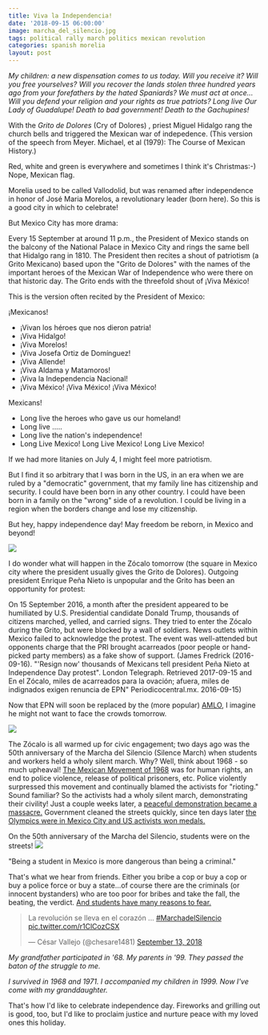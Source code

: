 ```yaml
---
title: Viva la Independencia!
date: '2018-09-15 06:00:00'
image: marcha_del_silencio.jpg
tags: political rally march politics mexican revolution
categories: spanish morelia
layout: post
---
```


*My children: a new dispensation comes to us today. Will you receive it? Will you free yourselves? Will you recover the lands stolen three hundred years ago from your forefathers by the hated Spaniards? We must act at once... Will you defend your religion and your rights as true patriots? Long live Our Lady of Guadalupe! Death to bad government! Death to the Gachupines!*

With the *Grito de Dolores* (Cry of Dolores) , priest Miguel Hidalgo rang the church bells and triggered the Mexican war of indepedence. (This version of the speech from Meyer. Michael, et al (1979): The Course of Mexican History.)

Red, white and green is everywhere and sometimes I think it's Christmas:-) Nope, Mexican flag.

Morelia used to be called Vallodolid, but was renamed after independence in honor of José Maria Morelos, a revolutionary leader (born here).  So this is a good city in which to celebrate!

But Mexico City has more drama:

Every 15 September at around 11 p.m., the President of Mexico stands on the balcony of the National Palace in Mexico City and rings the same bell that Hidalgo rang in 1810. The President then recites a shout of patriotism (a Grito Mexicano) based upon the "Grito de Dolores" with the names of the important heroes of the Mexican War of Independence who were there on that historic day. The Grito ends with the threefold shout of ¡Viva México!

This is the version often recited by the President of Mexico:

¡Mexicanos!
  * ¡Vivan los héroes que nos dieron patria!
  * ¡Viva Hidalgo!
  * ¡Viva Morelos!
  * ¡Viva Josefa Ortiz de Domínguez!
  * ¡Viva Allende!
  * ¡Viva Aldama y Matamoros!
  * ¡Viva la Independencia Nacional!
  * ¡Viva México! ¡Viva México! ¡Viva México!

Mexicans!
  * Long live the heroes who gave us our homeland!
  * Long live .....
  * Long live the nation's independence!
  * Long Live Mexico! Long Live Mexico! Long Live Mexico!
		
If we had more litanies on July 4, I might feel more patriotism.

But I find it so arbitrary that I was born in the US, in an era when we are ruled by a "democratic" government, that my family line has citizenship and security. I could have been born in any other country. I could have been born in a family on the "wrong" side of a revolution. I could be living in a region when the borders change and lose my citizenship.

But hey, happy independence day! May freedom be reborn, in Mexico and beyond!

![](http://i24mujer.com/wp-content/uploads/2016/09/independenciamx.jpg)


I do wonder what will happen in the Zócalo tomorrow (the square in Mexico city where the president usually gives the Grito de Dolores). Outgoing president Enrique Peña Nieto is unpopular and the Grito has been an opportunity for protest:

On 15 September 2016, a month after the president appeared to be humiliated by U.S. Presidential candidate Donald Trump, thousands of citizens marched, yelled, and carried signs. They tried to enter the Zócalo during the Grito, but were blocked by a wall of soldiers. News outlets within Mexico failed to acknowledge the protest. The event was well-attended but opponents charge that the PRI brought acarreados (poor people or hand-picked party members) as a fake show of support. (James Fredrick (2016-09-16). "'Resign now' thousands of Mexicans tell president Peña Nieto at Independence Day protest". London Telegraph. Retrieved 2017-09-15 and En el Zócalo, miles de acarreados para la ovación; afuera, miles de indignados exigen renuncia de EPN" Periodicocentral.mx. 2016-09-15)

Now that EPN will soon be replaced by the (more popular) [AMLO](https://reverdecer.annalisagross.com/2018/07/02/leaving-mexico/), I imagine he might not want to face the crowds tomorrow.

![](https://pbs.twimg.com/media/DnBLznjWwAA4FJt.jpg)

The Zócalo is all warmed up for civic engagement; two days ago was the 50th anniversary of the Marcha del Silencio (Silence March) when students and workers held a wholy silent march. Why? Well, think about 1968 - so much upheaval! [The Mexican Movement of 1968](https://en.wikipedia.org/wiki/Mexican_Movement_of_1968) was for human rights, an end to police violence, release of political prisoners, etc. Police violently surpressed this movement and continually blamed the activists for "rioting." Sound familiar? So the activists had a wholy silent march, demonstrating their civility! Just a couple weeks later, a [peaceful demonstration became a massacre.](https://en.wikipedia.org/wiki/Tlatelolco_massacre) Government cleaned the streets quickly, since ten days later [the Olympics were in Mexico City and US activists won medals.](http://www.annalisagross.com/home/archives/08-2016)

On the 50th anniversary of the Marcha del Silencio, students were on the streets!
![](https://img.buzzfeed.com/buzzfeed-static/static/2018-09/13/20/asset/buzzfeed-prod-web-05/sub-buzz-10085-1536886623-1.jpg?downsize=715:*&output-format=auto&output-quality=auto)


"Being a student in Mexico is more dangerous than being a criminal."

That's what we hear from friends. Either you bribe a cop or buy a cop or buy a police force or buy a state...of course there are the criminals (or innocent bystanders) who are too poor for bribes and take the fall, the beating, the verdict. [And students have many reasons to fear.](https://elpais.com/internacional/2018/09/09/mexico/1536445179_751343.html)

<blockquote class="twitter-tweet" data-lang="en"><p lang="es" dir="ltr">La revolución se lleva en el corazón ... <a href="https://twitter.com/hashtag/MarchadelSilencio?src=hash&amp;ref_src=twsrc%5Etfw">#MarchadelSilencio</a> <a href="https://t.co/r1ClCozCSX">pic.twitter.com/r1ClCozCSX</a></p>&mdash; César Vallejo (@chesare1481) <a href="https://twitter.com/chesare1481/status/1040386887330852864?ref_src=twsrc%5Etfw">September 13, 2018</a></blockquote>
<script async src="https://platform.twitter.com/widgets.js" charset="utf-8"></script>

*My grandfather participated in '68.
My parents in '99.
They passed the baton of the struggle to me.*

*I survived in 1968 and 1971.
I accompanied my children in 1999.
Now I've come with my granddaughter.*

That's how I'd like to celebrate independence day. Fireworks and grilling out is good, too, but I'd like to proclaim justice and nurture peace with my loved ones this holiday.